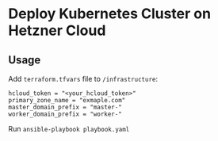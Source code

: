 # Deploy Kubernetes Cluster on Hetzner Cloud

## Usage

Add `terraform.tfvars` file to `/infrastructure`:

```
hcloud_token = "<your_hcloud_token>"
primary_zone_name = "exmaple.com"
master_domain_prefix = "master-"
worker_domain_prefix = "worker-"
```

Run `ansible-playbook playbook.yaml`

